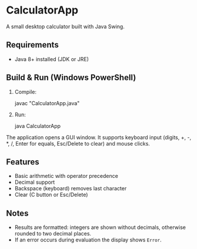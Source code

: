 # CalculatorApp

A small desktop calculator built with Java Swing.

## Requirements
- Java 8+ installed (JDK or JRE)

## Build & Run (Windows PowerShell)
1. Compile:

   javac "CalculatorApp.java"

2. Run:

   java CalculatorApp

The application opens a GUI window. It supports keyboard input (digits, +, -, *, /, Enter for equals, Esc/Delete to clear) and mouse clicks.

## Features
- Basic arithmetic with operator precedence
- Decimal support
- Backspace (keyboard) removes last character
- Clear (C button or Esc/Delete)

## Notes
- Results are formatted: integers are shown without decimals, otherwise rounded to two decimal places.
- If an error occurs during evaluation the display shows `Error`.
